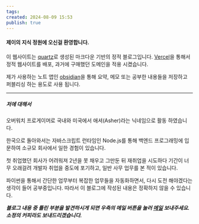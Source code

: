 ```yaml
---
tags: 
created: 2024-08-09 15:53
publish: true
---
```


#### 제이의 지식 정원에 오신걸 환영합니다.

이 웹사이트는 [quartz](https://quartz.jzhao.xyz)로 생성된 마크다운 기반의 정적 블로그입니다. [Vercel](https://vercel.com)을 통해서 정적 웹사이트를 배포, 과거에 구매했던 도메인을 적용 시켰습니다. 

제가 사용하는 노트 앱인 [obsidian](https://obsidian.md)을 통해 요약, 메모 또는 공부한 내용들을 저장하고 퍼블리싱 하는 용도로 사용 됩니다.

---
##### 저에 대해서

오버워치 프로게이머로 국내와 미국에서 애셔(Asher)라는 닉네임으로 활동 하였습니다.

한국으로 돌아와서는 자바스크립트 런타임인 Node.js를 통해 백엔드 프로그래밍에 입문하여 소규모 회사에서 일한 경험이 있습니다.

첫 취업했던 회사가 어려워져 2년을 못 채우고 그만둔 뒤 재취업을 시도하다 기간이 너무 오래걸려 개발자 취업을 중도에 포기하고, 일반 사무 업무를 본 적이 있습니다. 

파이썬을 통해서 간단한 업무부터 복잡한 업무들을 자동화하면서, 다시 도전 해야겠다는 생각이 들어 공부중입니다. 따라서 이 블로그에 작성된 내용은 정확하지 않을 수 있습니다.

___블로그 내용 중 틀린 부분을 발견하시게 되면 우측의 메일 버튼을 눌러 [메일](mailto:choiexe1@gmail.com) 보내주세요. 소정의 커피라도 보내드리겠습니다.___